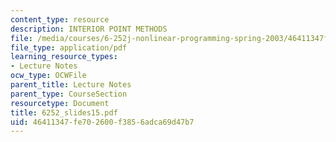 ```yaml
---
content_type: resource
description: INTERIOR POINT METHODS
file: /media/courses/6-252j-nonlinear-programming-spring-2003/46411347fe702600f3856adca69d47b7_6252_slides15.pdf
file_type: application/pdf
learning_resource_types:
- Lecture Notes
ocw_type: OCWFile
parent_title: Lecture Notes
parent_type: CourseSection
resourcetype: Document
title: 6252_slides15.pdf
uid: 46411347-fe70-2600-f385-6adca69d47b7
---
```

